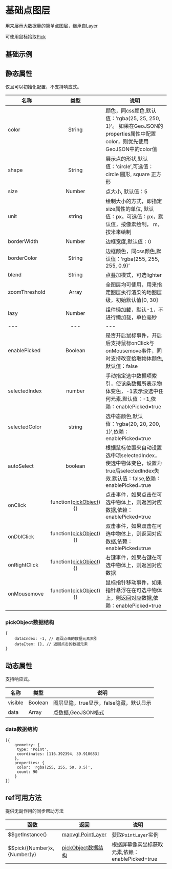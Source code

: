 # 基础点图层
用来展示大数据量的简单点图层，继承自[Layer](https://mapv.baidu.com/gl/docs/Layer.html)

可使用鼠标拾取[Pick](https://mapv.baidu.com/gl/docs/Pick.html)

## 基础示例

<vuep template="#example"></vuep>

<script v-pre type="text/x-template" id="example">

  <template>
    <div class="bmap-page-container">
      <el-bmap vid="bmapDemo" :zoom="zoom" :center="center" class="bmap-demo">
        <el-bmapv-view :lazy="300">
            <el-bmapv-point-layer :lazy="2000" :zoom-threshold="[12,15]" :color="color" :shape="shape" :blend="blend" :size="size" :data="data" :enable-picked="true" :auto-select="true" :on-click="(e)=>{clickMarker(e)}"></el-bmapv-point-layer>
        </el-bmapv-view>
      </el-bmap>
    </div>
  </template>

  <style>
    .bmap-demo {
      height: 300px;
    }
  </style>

  <script>
  
    module.exports = {
      name: 'bmap-page',
      data() {
        
        return {
          count: 1,
          zoom: 14,
          center: [121.5273285, 31.21515044],
          color: 'rgba(50, 50, 200, 1)',
          shape: 'circle', // 默认为圆形 circle ，可传 square 改为正方形
          blend: 'lighter',
          size: 60,
          data: [{
              geometry: {
                  type: 'POINT',
                  coordinates: [121.5273285, 31.21515044],
              },
              properties: {
                  id: '1'
                }
          }]
        };
      },
      mounted(){
          setTimeout(() => {
            this.color = 'red';
          },2000);
          setTimeout(() => {
            this.data = [{
                          geometry: {
                              type: 'POINT',
                              coordinates: [121.5273285, 31.21515044]
                          }
                      },{
                          geometry: {
                              type: 'POINT',
                              coordinates: [121.5483395, 31.21515154]
                          }
                      }];
          },4000);
      },
      methods: {
        clickMarker(e){
            console.log(e);
        }
      }
    };
  </script>

</script>


## 静态属性
仅且可以初始化配置，不支持响应式。

名称 | 类型 | 说明
---|:---:|---
color | String | 颜色，同css颜色,默认值：’rgba(25, 25, 250, 1)’。 如果在GeoJSON的properties属性中配置color，则优先使用GeoJSON中的color值
shape | String | 展示点的形状,默认值：’circle’,可选值：circle 圆形, square 正方形
size | Number | 点大小, 默认值：5
unit | string | 绘制大小的方式，即指定size属性的单位, 默认值：px。可选值：px，默认值，按像素绘制， m，按米来绘制
borderWidth | Number | 边框宽度,默认值：0
borderColor | String | 边框颜色，同css颜色,默认值：’rgba(255, 255, 255, 0.9)’
blend | String | 点叠加模式，可选lighter
zoomThreshold | Array | 全图层均可使用，用来指定图层执行渲染的地图层级，初始默认值[0, 30]
lazy | Number | 组件懒加载，默认-1，不进行懒加载，单位毫秒
---|---|---
enablePicked | Boolean | 是否开启鼠标事件，开启后支持鼠标onClick与onMousemove事件，同时支持改变拾取物体颜色,默认值：false
selectedIndex | number | 手动指定选中数据项索引，使该条数据所表示物体变色，-1表示没选中任何元素.默认值：-1,依赖：enablePicked=true
selectedColor | string | 选中态颜色,默认值：’rgba(20, 20, 200, 1)’,依赖：enablePicked=true
autoSelect | boolean | 根据鼠标位置来自动设置选中项selectedIndex，使选中物体变色，设置为true后selectedIndex失效.默认值：false,依赖：enablePicked=true
onClick | function([pickObject](#pickObject数据结构)){} | 点击事件，如果点击在可选中物体上，则返回对应数据,依赖：enablePicked=true
onDblClick | function([pickObject](#pickObject数据结构)){} | 双击事件，如果双击在可选中物体上，则返回对应数据,依赖：enablePicked=true
onRightClick | function([pickObject](#pickObject数据结构)){} | 右键事件，如果右键在可选中物体上，则返回对应数据
onMousemove | function([pickObject](#pickObject数据结构)){} | 鼠标指针移动事件，如果指针悬浮在在可选中物体上，则返回对应数据,依赖：enablePicked=true

### pickObject数据结构
```
{
    dataIndex: -1, // 返回点击的数据元素索引
    dataItem: {}, // 返回点击的数据元素
}
```



## 动态属性
支持响应式。

名称 | 类型 | 说明
---|---|---|
visible | Boolean | 图层显隐，true显示，false隐藏，默认显示
data | Array  | 点数据,GeoJSON格式
                         
### data数据结构
```
[{
    geometry: {
     type: 'Point',
     coordinates: [116.392394, 39.910683]
    },
    properties: {
     color: 'rgba(255, 255, 50, 0.5)',
     count: 90
    }
}]
```

## ref可用方法
提供无副作用的同步帮助方法

函数 | 返回 | 说明
---|---|---|
$$getInstance() | [mapvgl.PointLayer](https://mapv.baidu.com/gl/docs/PointLayer.html) | 获取`PointLayer`实例
$$pick({Number}x, {Number}y) | [pickObject数据结构](#pickObject数据结构) | 根据屏幕像素坐标获取元素,依赖：enablePicked=true
